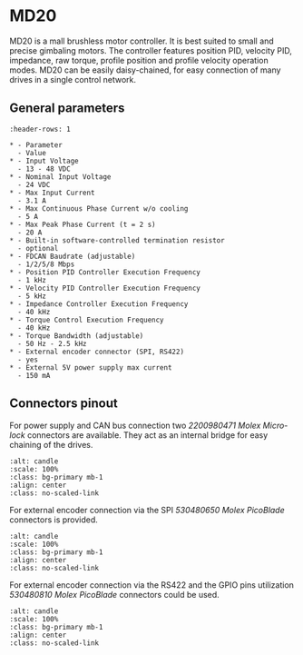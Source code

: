 # MD20

MD20 is a mall brushless motor controller. It is best suited to small and precise gimbaling motors. The controller features position PID, velocity PID, impedance, raw torque, profile position and profile velocity operation modes. MD20 can be easily daisy-chained, for easy connection of many drives in a single control network.


## General parameters

```{list-table}
:header-rows: 1

* - Parameter
  - Value
* - Input Voltage
  - 13 - 48 VDC
* - Nominal Input Voltage
  - 24 VDC
* - Max Input Current
  - 3.1 A
* - Max Continuous Phase Current w/o cooling
  - 5 A
* - Max Peak Phase Current (t = 2 s)
  - 20 A
* - Built-in software-controlled termination resistor
  - optional
* - FDCAN Baudrate (adjustable)
  - 1/2/5/8 Mbps
* - Position PID Controller Execution Frequency
  - 1 kHz
* - Velocity PID Controller Execution Frequency
  - 5 kHz
* - Impedance Controller Execution Frequency
  - 40 kHz
* - Torque Control Execution Frequency
  - 40 kHz
* - Torque Bandwidth (adjustable)
  - 50 Hz - 2.5 kHz
* - External encoder connector (SPI, RS422)
  - yes
* - External 5V power supply max current
  - 150 mA
```


## Connectors pinout

For power supply and CAN bus connection two *2200980471 Molex Micro-lock* connectors are available. They act as an internal bridge for easy chaining of the drives. 

```{figure} ./images/4-pin-annotated.png
:alt: candle
:scale: 100%
:class: bg-primary mb-1
:align: center
:class: no-scaled-link
```

For external encoder connection via the SPI *530480650 Molex PicoBlade* connectors is provided. 

```{figure} ./images/6-pin-annotated.png
:alt: candle
:scale: 100%
:class: bg-primary mb-1
:align: center
:class: no-scaled-link
```

For external encoder connection via the RS422 and the GPIO pins utilization *530480810 Molex PicoBlade* connectors could be used. 

```{figure} ./images/8-pin-annotated.png
:alt: candle
:scale: 100%
:class: bg-primary mb-1
:align: center
:class: no-scaled-link
```